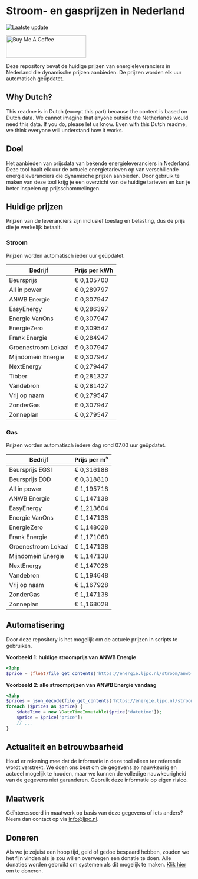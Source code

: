 # Stroom- en gasprijzen in Nederland

![Laatste update](https://img.shields.io/badge/laatste%20update-2024--07--17%2008%3A00%20CET-brightgreen)

<a href="https://www.buymeacoffee.com/Lars-" target="_blank"><img src="https://cdn.buymeacoffee.com/buttons/v2/default-orange.png" alt="Buy Me A Coffee" height="60" style="height: 60px !important;width: 217px !important;" ></a>

Deze repository bevat de huidige prijzen van energieleveranciers in Nederland die dynamische prijzen aanbieden. De prijzen worden elk uur automatisch geüpdatet.

## Why Dutch?

This readme is in Dutch (except this part) because the content is based on Dutch data. We cannot imagine that anyone outside the Netherlands would need this data. If you do, please let us know. Even with this Dutch readme, we think
everyone will understand how it works.

## Doel

Het aanbieden van prijsdata van bekende energieleveranciers in Nederland. Deze tool haalt elk uur de actuele energietarieven op van verschillende energieleveranciers die dynamische prijzen aanbieden. Door gebruik te maken van deze tool
krijg je een overzicht van de huidige tarieven en kun je beter inspelen op prijsschommelingen.

## Huidige prijzen

Prijzen van de leveranciers zijn inclusief toeslag en belasting, dus de prijs die je werkelijk betaalt.

### Stroom

Prijzen worden automatisch ieder uur geüpdatet.

 Bedrijf | Prijs per kWh 
---------|---------------
Beursprijs | € 0,105700
All in power | € 0,289797
ANWB Energie | € 0,307947
EasyEnergy | € 0,286397
Energie VanOns | € 0,307947
EnergieZero | € 0,309547
Frank Energie | € 0,284947
Groenestroom Lokaal | € 0,307947
Mijndomein Energie | € 0,307947
NextEnergy | € 0,279447
Tibber | € 0,281327
Vandebron | € 0,281427
Vrij op naam | € 0,279547
ZonderGas | € 0,307947
Zonneplan | € 0,279547


### Gas

Prijzen worden automatisch iedere dag rond 07.00 uur geüpdatet.

 Bedrijf | Prijs per m³ 
---------|--------------
Beursprijs EGSI | € 0,316188
Beursprijs EOD | € 0,318810
All in power | € 1,195718
ANWB Energie | € 1,147138
EasyEnergy | € 1,213604
Energie VanOns | € 1,147138
EnergieZero | € 1,148028
Frank Energie | € 1,171060
Groenestroom Lokaal | € 1,147138
Mijndomein Energie | € 1,147138
NextEnergy | € 1,147028
Vandebron | € 1,194648
Vrij op naam | € 1,167928
ZonderGas | € 1,147138
Zonneplan | € 1,168028


## Automatisering

Door deze repository is het mogelijk om de actuele prijzen in scripts te gebruiken.

**Voorbeeld 1: huidige stroomprijs van ANWB Energie**

```php
<?php
$price = (float)file_get_contents('https://energie.ljpc.nl/stroom/anwb-energie-nu.txt');

```

**Voorbeeld 2: alle stroomprijzen van ANWB Energie vandaag**

```php
<?php
$prices = json_decode(file_get_contents('https://energie.ljpc.nl/stroom/all-in-power-vandaag.json'),true);
foreach ($prices as $price) {
    $dateTime = new \DateTimeImmutable($price['datetime']);
    $price = $price['price'];
    // ...
}
```

## Actualiteit en betrouwbaarheid

Houd er rekening mee dat de informatie in deze tool alleen ter referentie wordt verstrekt. We doen ons best om de gegevens zo nauwkeurig en actueel mogelijk te houden, maar we kunnen de volledige nauwkeurigheid van de gegevens niet
garanderen. Gebruik deze informatie op eigen risico.

## Maatwerk

Geïnteresseerd in maatwerk op basis van deze gegevens of iets anders? Neem dan contact op
via [info@ljpc.nl](mailto:info@ljpc.nl?subject=Energie%20prijzen).

## Doneren

Als we je zojuist een hoop tijd, geld of gedoe bespaard hebben, zouden we het fijn vinden als je zou willen overwegen een
donatie te doen. Alle donaties worden gebruikt om systemen als dit mogelijk te
maken. [Klik hier](https://www.buymeacoffee.com/Lars-) om te doneren.
